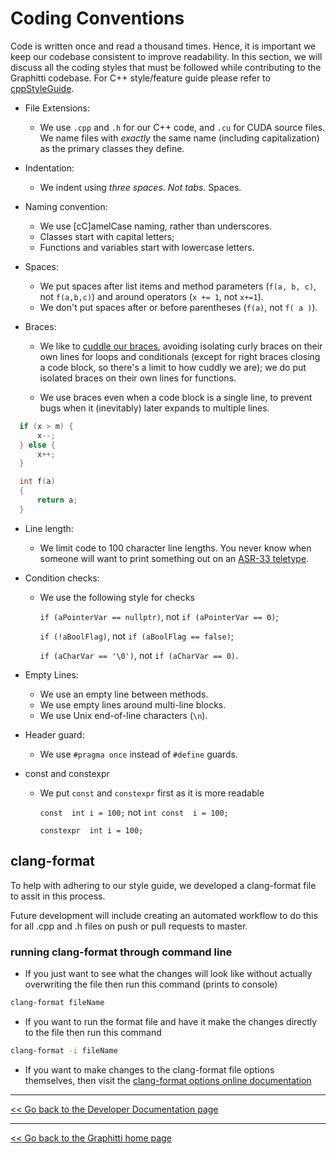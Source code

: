 # Coding Conventions

Code is written once and read a thousand times. Hence, it is important we keep our codebase consistent to improve readability. In this section, we will discuss all the coding styles that must be followed while contributing to the Graphitti codebase. For C++ style/feature guide please refer to [cppStyleGuide](cppStyleGuide.md).

  * File Extensions:
    - We use `.cpp` and `.h` for our C++ code, and `.cu` for CUDA source files. We name files with *exactly* the same name (including capitalization) as the primary classes they define.
  
  * Indentation:
    - We indent using *three spaces*. *Not tabs*. Spaces.
  
  * Naming convention:
    - We use [cC]amelCase naming, rather than underscores. 
    - Classes start with capital letters; 
    - Functions and variables start with lowercase letters.
  
  * Spaces:
    - We put spaces after list items and method parameters (`f(a, b, c)`, not `f(a,b,c)`) and around operators (`x += 1`, not `x+=1`). 
    - We don't put spaces after or before parentheses (`f(a)`, not `f( a )`).
  
  * Braces:
    - We like to [cuddle our braces](http://blog.gskinner.com/archives/2008/11/curly_braces_to.html), avoiding isolating curly braces on their own lines for loops and conditionals (except for right braces closing a code block, so there's a limit to how cuddly we are); we do put isolated braces on their own lines for functions. 

    - We use braces even when a code block is a single line, to prevent bugs when it (inevitably) later expands to multiple lines.
    
  ```c++
    if (x > m) {
        x--;
    } else {
        x++;
    }
  ```   
  

  ```c++
    int f(a)
    {
        return a;
    }
  ``` 
  
  * Line length:
    - We limit code to 100 character line lengths. You never know when someone will want to print something out on an [ASR-33 teletype](https://en.wikipedia.org/wiki/Teletype_Model_33).

  * Condition checks:
    - We use the following style for checks 
  
        `if (aPointerVar == nullptr)`, not `if (aPointerVar == 0)`; 

        `if (!aBoolFlag)`, not `if (aBoolFlag == false)`; 

        `if (aCharVar == '\0')`, not `if (aCharVar == 0)`.

  * Empty Lines:
    - We use an empty line between methods.
    - We use empty lines around multi-line blocks.
    - We use Unix end-of-line characters (`\n`).
    
  * Header guard:
    - We use `#pragma once` instead of `#define` guards.

  * const and constexpr
    - We put `const` and `constexpr` first as it is more readable

        `const  int i = 100;` not  `int const  i = 100;`
        
        `constexpr  int i = 100;` 


## clang-format

To help with adhering to our style guide, we developed a clang-format file to assit in this process.

Future development will include creating an automated workflow to do this for all .cpp and .h files on push or pull requests to master.

### running clang-format through command line

* If you just want to see what the changes will look like without actually overwriting the file then run this command (prints to console)

```sh
clang-format fileName
```

* If you want to run the format file and have it make the changes directly to the file then run this command

```sh
clang-format -i fileName
```

* If you want to make changes to the clang-format file options themselves, then visit the [clang-format options online documentation](https://clang.llvm.org/docs/ClangFormatStyleOptions.html)


---------
[<< Go back to the Developer Documentation page](index.md)

---------
[<< Go back to the Graphitti home page](../index.md)